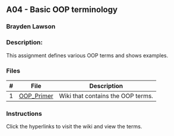 ## A04 - Basic OOP terminology
### Brayden Lawson
### Description:

This assignment defines various OOP terms and shows examples.

### Files

|   #   | File     | Description                      |
| :---: | -------- | -------------------------------- |
|   1   | [OOP_Primer](https://github.com/bglawson1001/2143-OOP-Lawson/wiki) | Wiki that contains the OOP terms. |


### Instructions

Click the hyperlinks to visit the wiki and view the terms.


